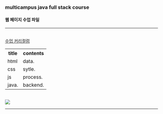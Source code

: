 ### multicampus java full stack course
#### 웹 페이지 수업 파일
<hr>
<br>
<a href="https://docs.google.com/spreadsheets/d/1HG_dOJp-P5N16dK5TnKN7ECE8K1BvNeQz3_8bXNce9w/edit#gid=89749885">수업 커리컬럼</a>
<table>
  <tr><th>title</th><th>contents</th></tr>
  <tr><td>html</td><td>data.</td></tr>
  <tr><td>css</td><td>sytle.</td></tr>
  <tr><td>js</td><td>process.</td></tr>
  <tr><td>java.</td><td>backend.</td></tr>
</table>
<br>
<img src="https://event.multicampus.com/backend/images/promotion/PR010149/pc/visual-06.png">
<hr>
